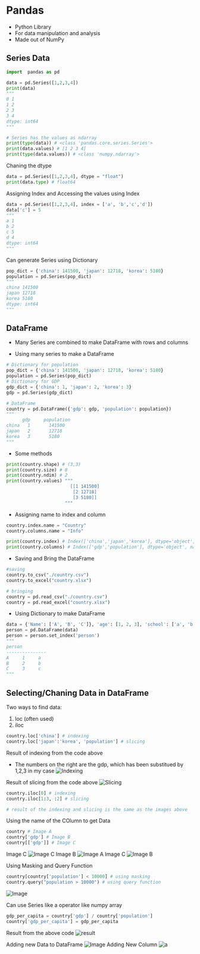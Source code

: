 # Pandas

* Python Library
* For data manipulation and analysis
* Made out of NumPy

## Series Data

```python
import  pandas as pd

data = pd.Series([1,2,3,4])
print(data)
"""
0 1
1 2
2 3
3 4
dtype: int64
"""

# Series has the values as ndarray
print(type(data)) # <class 'pandas.core.series.Series'>
print(data.values) # [1 2 3 4]
print(type(data.values)) # <class 'numpy.ndarray'>
```
Chaning the dtype
```python
data = pd.Series([1,2,3,4], dtype = "float")
print(data.type) # float64
```
Assigning Index and Accessing the values using Index
```python
data = pd.Series([1,2,3,4], index = ['a', 'b','c','d'])
data['c'] = 5
"""
a 1
b 2
c 5
d 4
dtype: int64
"""
```
Can generate Series using Dictionary
```python
pop_dict = {'china': 141500, 'japan': 12718, 'korea': 5180}
population = pd.Series(pop_dict)
"""
china 141500
japan 12718
korea 5180
dtype: int64
"""
```
## DataFrame
* Many Series are combined to make DataFrame with rows and columns

* Using many series to make a DataFrame
```python
# Dictionary for population
pop_dict = {'china': 141500, 'japan': 12718, 'korea': 5180}
population = pd.Series(pop_dict)
# Dictionary for GDP
gdp_dict = {'china': 1, 'japan': 2, 'korea': 3}
gdp = pd.Series(gdp_dict)

# DataFrame
country = pd.DataFrame({'gdp': gdp, 'population': population})
"""
      gdp     population
china   1       141500
japan   2       12718
korea   3       5180
"""
```
* Some methods
```python
print(country.shape) # (3,3)
print(country.size) # 8
print(country.ndim) # 2
print(country.values) """
                        [[1 141500]
                         [2 12718]
                         [3 5180]]
                      """
```
* Assigning name to index and column
```python
country.index.name = "Country"
country.columns.name = "Info"

print(country.index) # Index(['china','japan','korea'], dtype='object', name='Country')
print(country.columns) # Index(['gdp','population'], dtype='object', name='Info')
```
* Saving and Bring the DataFrame
```python
#saving
country.to_csv("./country.csv")
country.to_excel("country.xlsx")

# bringing
country = pd.read_csv("./country.csv")
country = pd.read_excel("country.xlsx")
```

* Using Dictionary to make DataFrame
```python
data = {'Name': ['A', 'B', 'C']}, 'age': [1, 2, 3], 'school': ['a', 'b', 'c']
person = pd.DataFrame(data)
person = person.set_index('person')
"""
person
---------------
A     1     a
B     2     b
C     3     c
"""
```
## Selecting/Chaning Data in DataFrame
Two ways to find data:
1. loc (often used)
2. iloc
```python
country.loc['china'] # indexing
country.loc['japan':'korea', 'population'] # slicing

```
Result of indexing from the code above
* The numbers on the right are the gdp, which has been substitued by 1,2,3 in my case
![Indexing](https://user-images.githubusercontent.com/93812258/185689316-ba95131c-f031-4cee-b289-214a3625ac2d.png)

Result of slicing from the code above
![Slicing](https://user-images.githubusercontent.com/93812258/185689516-8e679f25-c953-4743-93b3-8b501acc7985.png)
```python
country.iloc[0] # indexing
country.iloc[1:3, :2] # slicing

# result of the indexing and slicing is the same as the images above
```
Using the name of the COlumn to get Data
```python
country # Image A
country['gdp'] # Image B
country[['gdp']] # Image C
```
Image C
![Image C](https://user-images.githubusercontent.com/93812258/185690605-274a581f-e3c1-442b-9e81-907267bf2812.png)
Image B
![Image A](https://user-images.githubusercontent.com/93812258/185690418-b7d87fd2-ef2c-4288-85e9-fb3c57a0f9ea.png)
Image C
![Image B](https://user-images.githubusercontent.com/93812258/185690447-46ceaf0e-0cd2-4cfc-afff-d7fdafb341f7.png)

Using Masking and Query Function
```python
country[country['population'] < 10000] # using masking
country.query("population > 10000") # using query function
```
![Image](https://user-images.githubusercontent.com/93812258/185691069-a14ffd3b-f322-48dc-ac8e-8aecf9982398.png)

Can use Series like a operator like numpy array
```python
gdp_per_capita = country['gdp'] / country['population']
country['gdp_per_capita'] = gdp_per_capita
```
Result from the above code
![result](https://user-images.githubusercontent.com/93812258/185693821-8c02d185-4e42-49fc-abda-73249e9fcf50.png)

Adding new Data to DataFrame
![Image](https://user-images.githubusercontent.com/93812258/185694864-264cd45d-f336-46c5-bcba-84d90de40fef.png)
Adding New Column
![a](https://user-images.githubusercontent.com/93812258/185695165-7627ca33-1d8b-4fb9-a0ba-5452b2d536ae.png)
